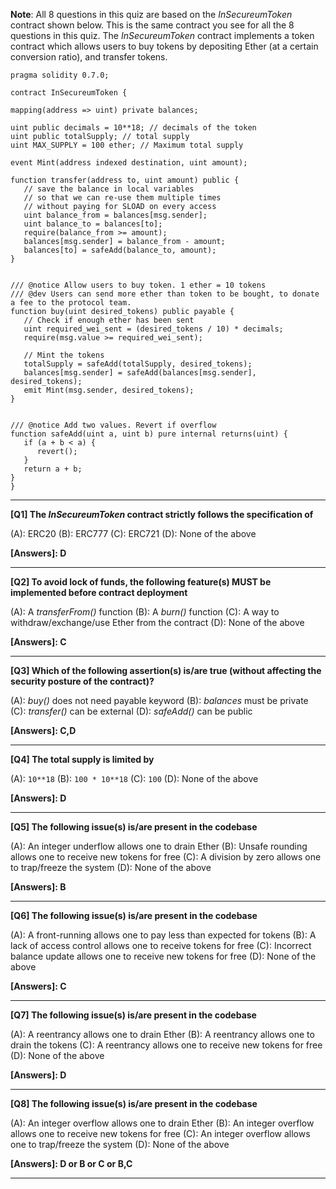 **Note**: All 8 questions in this quiz are based on the _InSecureumToken_ contract shown below. This is the same contract you see for all the 8 questions in this quiz. The _InSecureumToken_ contract implements a token contract which allows users to buy tokens by depositing Ether (at a certain conversion ratio), and transfer tokens.
```
pragma solidity 0.7.0;

contract InSecureumToken {

mapping(address => uint) private balances;

uint public decimals = 10**18; // decimals of the token
uint public totalSupply; // total supply
uint MAX_SUPPLY = 100 ether; // Maximum total supply

event Mint(address indexed destination, uint amount);

function transfer(address to, uint amount) public {
   // save the balance in local variables
   // so that we can re-use them multiple times
   // without paying for SLOAD on every access
   uint balance_from = balances[msg.sender];
   uint balance_to = balances[to];
   require(balance_from >= amount);
   balances[msg.sender] = balance_from - amount;
   balances[to] = safeAdd(balance_to, amount);
}


/// @notice Allow users to buy token. 1 ether = 10 tokens
/// @dev Users can send more ether than token to be bought, to donate a fee to the protocol team.
function buy(uint desired_tokens) public payable {
   // Check if enough ether has been sent
   uint required_wei_sent = (desired_tokens / 10) * decimals;
   require(msg.value >= required_wei_sent);

   // Mint the tokens
   totalSupply = safeAdd(totalSupply, desired_tokens);
   balances[msg.sender] = safeAdd(balances[msg.sender], desired_tokens);
   emit Mint(msg.sender, desired_tokens);
}


/// @notice Add two values. Revert if overflow
function safeAdd(uint a, uint b) pure internal returns(uint) {
   if (a + b < a) {
      revert();
   }
   return a + b;
}
}
```

---

**[Q1] The _InSecureumToken_ contract strictly follows the specification of**

(A): ERC20
(B): ERC777
(C): ERC721
(D): None of the above

**[Answers]: D**

---

**[Q2] To avoid lock of funds, the following feature(s) MUST be implemented before contract deployment**

(A): A _transferFrom()_ function
(B): A _burn()_ function
(C): A way to withdraw/exchange/use Ether from the contract
(D): None of the above

**[Answers]: C**

---

**[Q3] Which of the following assertion(s) is/are true (without affecting the security posture of the contract)?**

(A): _buy()_ does not need payable keyword
(B): _balances_ must be private
(C): _transfer()_ can be external
(D): _safeAdd()_ can be public

**[Answers]: C,D**

---

**[Q4] The total supply is limited by**

(A): `10**18`
(B): `100 * 10**18`
(C): `100`
(D): None of the above

**[Answers]: D**

---

**[Q5] The following issue(s) is/are present in the codebase**

(A): An integer underflow allows one to drain Ether
(B): Unsafe rounding allows one to receive new tokens for free
(C): A division by zero allows one to trap/freeze the system
(D): None of the above

**[Answers]: B**

---

**[Q6] The following issue(s) is/are present in the codebase**

(A): A front-running allows one to pay less than expected for tokens
(B): A lack of access control allows one to receive tokens for free
(C): Incorrect balance update allows one to receive new tokens for free
(D): None of the above

**[Answers]: C**

---

**[Q7] The following issue(s) is/are present in the codebase**

(A): A reentrancy allows one to drain Ether
(B): A reentrancy allows one to drain the tokens
(C): A reentrancy allows one to receive new tokens for free
(D): None of the above

**[Answers]: D**

---

**[Q8] The following issue(s) is/are present in the codebase**

(A): An integer overflow allows one to drain Ether
(B): An integer overflow allows one to receive new tokens for free
(C): An integer overflow allows one to trap/freeze the system
(D): None of the above

**[Answers]: D or B or C or B,C**

---
